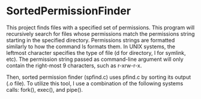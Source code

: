 # SortedPermissionFinder
This project finds files with a specified set of
permissions. This program will recursively search for files whose permissions match the
permissions string starting in the specified directory.
Permissions strings are formatted similarly to how the command ls formats them.
In UNIX systems, the leftmost character specifies the type of file (d for directory, l for
symlink, etc). The permission string passed as command-line argument will only contain
the right-most 9 characters, such as r-xrw-r-x.

Then, sorted permission finder (spfind.c) uses pfind.c by sorting its
output (.o file). To utilize this tool, I use a combination of the following systems calls: fork(), exec(), and pipe().
